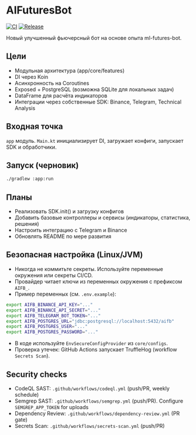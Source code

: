 # AIFuturesBot

[![CI](https://github.com/velkonost/ai-bot/actions/workflows/ci.yml/badge.svg)](https://github.com/velkonost/ai-bot/actions/workflows/ci.yml)
[![Release](https://github.com/velkonost/ai-bot/actions/workflows/release.yml/badge.svg)](https://github.com/velkonost/ai-bot/actions/workflows/release.yml)

Новый улучшенный фьючерсный бот на основе опыта ml-futures-bot.

## Цели
- Модульная архитектура (app/core/features)
- DI через Koin
- Асинхронность на Coroutines
- Exposed + PostgreSQL (возможна SQLite для локальных задач)
- DataFrame для расчёта индикаторов
- Интеграции через собственные SDK: Binance, Telegram, Technical Analysis

## Входная точка
`app` модуль. `Main.kt` инициализирует DI, загружает конфиги, запускает SDK и обработчики.

## Запуск (черновик)
```bash
./gradlew :app:run
```

## Планы
- Реализовать SDK.init() и загрузку конфигов
- Добавить базовые контроллеры и сервисы (индикаторы, статистика, решения)
- Настроить интеграцию с Telegram и Binance
- Обновлять README по мере развития

## Безопасная настройка (Linux/JVM)

- Никогда не коммитьте секреты. Используйте переменные окружения или секреты CI/CD.
- Провайдер читает ключи из переменных окружения с префиксом `AIFB_`.
- Пример переменных (см. `.env.example`):

```bash
export AIFB_BINANCE_API_KEY="..."
export AIFB_BINANCE_API_SECRET="..."
export AIFB_TELEGRAM_BOT_TOKEN="..."
export AIFB_POSTGRES_URL="jdbc:postgresql://localhost:5432/aifb"
export AIFB_POSTGRES_USER="..."
export AIFB_POSTGRES_PASSWORD="..."
```

- В коде используйте `EnvSecureConfigProvider` из `core/configs`.
- Проверка утечек: GitHub Actions запускает TruffleHog (workflow `Secrets Scan`).

## Security checks

- CodeQL SAST: `.github/workflows/codeql.yml` (push/PR, weekly schedule)
- Semgrep SAST: `.github/workflows/semgrep.yml` (push/PR). Configure `SEMGREP_APP_TOKEN` for uploads
- Dependency Review: `.github/workflows/dependency-review.yml` (PR gate)
- Secrets Scan: `.github/workflows/secrets-scan.yml` (push/PR)
